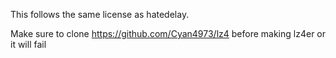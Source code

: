 This follows the same license as hatedelay.

Make sure to clone https://github.com/Cyan4973/lz4 before making lz4er or it will fail
